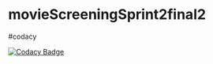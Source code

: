 # movieScreeningSprint2final2

#codacy

[![Codacy Badge](https://api.codacy.com/project/badge/Grade/7dcfa4eca4984164921fe462dc45531f)](https://www.codacy.com/app/utkarsh311/movieScreeningSprint2final2?utm_source=github.com&amp;utm_medium=referral&amp;utm_content=utkarsh311/movieScreeningSprint2final2&amp;utm_campaign=Badge_Grade)

